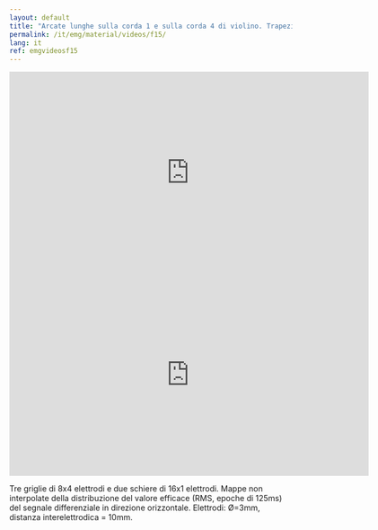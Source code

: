 ```yaml
---
layout: default
title: "Arcate lunghe sulla corda 1 e sulla corda 4 di violino. Trapezio superiore, medio e inferiore destro;  trapezio superiore e medio sinistro; erector spinae lombare destro e sinistro."
permalink: /it/emg/material/videos/f15/
lang: it
ref: emgvideosf15
---
```


<iframe width="640" height="360" src="https://www.youtube-nocookie.com/embed/9qRNbJ3WWuk?si=LKJLs08Dpa8sGuXN" title="YouTube video player" frameborder="0" allow="accelerometer; autoplay; clipboard-write; encrypted-media; gyroscope; picture-in-picture; web-share" allowfullscreen></iframe>

<iframe width="640" height="360" src="https://www.youtube-nocookie.com/embed/aah4ExKTeqA?si=ZB-LLTI7Xb4KEVUi" title="YouTube video player" frameborder="0" allow="accelerometer; autoplay; clipboard-write; encrypted-media; gyroscope; picture-in-picture; web-share" allowfullscreen></iframe>

Tre griglie di 8x4 elettrodi e due schiere di 16x1 elettrodi.  Mappe non interpolate della distribuzione del valore efficace (RMS, epoche di 125ms) del segnale differenziale in direzione orizzontale. Elettrodi: Ø=3mm, distanza interelettrodica = 10mm.